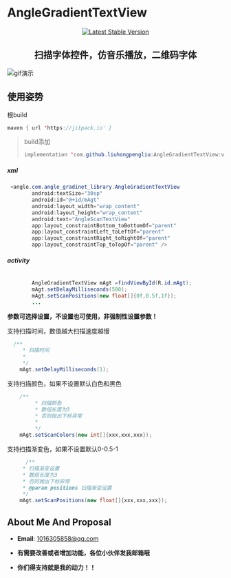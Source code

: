 # AngleGradientTextView


<p align="center">
   <a href="https://bintray.com/jessyancoding/maven/MVPArms/_latestVersion">
    <img src="https://img.shields.io/badge/Jcenter-v1.0.2-brightgreen.svg?style=flat-square" alt="Latest Stable Version" />
  </a>
</p>

<h2 align="center">扫描字体控件，仿音乐播放，二维码字体</h2>




![gif演示](C:\Users\Administrator\Desktop\ww.gif)



## **使用**姿势



根build

```java
maven { url 'https://jitpack.io' }
```



> build添加
>
> ```java
> implementation 'com.github.liuhongpengliu:AngleGradientTextView:v1.0.2'
> ```



##### xml

```java
 <angle.com.angle_gradinet_library.AngleGradientTextView
        android:textSize="30sp"
        android:id="@+id/mAgt"
        android:layout_width="wrap_content"
        android:layout_height="wrap_content"
        android:text="AngleScanTextView"
        app:layout_constraintBottom_toBottomOf="parent"
        app:layout_constraintLeft_toLeftOf="parent"
        app:layout_constraintRight_toRightOf="parent"
        app:layout_constraintTop_toTopOf="parent" />
```



##### activity

```java

        AngleGradientTextView mAgt =findViewById(R.id.mAgt);
        mAgt.setDelayMilliseconds(500);
        mAgt.setScanPositions(new float[]{0f,0.5f,1f});
		...
```



**参数可选择设置，不设置也可使用，非强制性设置参数！**



支持扫描时间，数值越大扫描速度越慢

```java
  /**
     * 扫描时间
     *
     */
    mAgt.setDelayMilliseconds(1);

```



支持扫描颜色，如果不设置默认白色和黑色

```java
    /**
         * 扫描颜色
         * 数组长度为3
         * 否则抛出下标异常
         *
         */
	mAgt.setScanColors(new int[]{xxx,xxx,xxx});

```



支持扫描渐变色，如果不设置默认0-0.5-1

```java
	  /**
     * 扫描渐变设置
     * 数组长度为3
     * 否则抛出下标异常
     * @param positions 扫描渐变设置
     */
	mAgt.setScanPositions(new float[]{xxx,xxx,xxx});
```



## About Me And Proposal
* **Email**: <1016305858@qq.com>  

* **有需要改善或者增加功能，各位小伙伴发我邮箱哦**

* **你们得支持就是我的动力！！**

  

